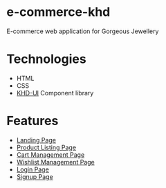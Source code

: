 # e-commerce-khd

E-commerce web application for Gorgeous Jewellery

# Technologies

- HTML
- CSS
- [KHD-UI](https://khd-ui.netlify.app/) Component library

# Features

- [Landing Page](https://e-commerce-khd.netlify.app/screens/landing/landing.html)
- [Product Listing Page](https://e-commerce-khd.netlify.app/screens/product-list/product-list.html)
- [Cart Management Page](https://e-commerce-khd.netlify.app/screens/cart/cart.html)
- [Wishlist Management Page](https://e-commerce-khd.netlify.app/screens/wish-list/wish-list.html)
- [Login Page](https://e-commerce-khd.netlify.app/screens/authentication/login.html)
- [Signup Page](https://e-commerce-khd.netlify.app/screens/authentication/signup.html)
